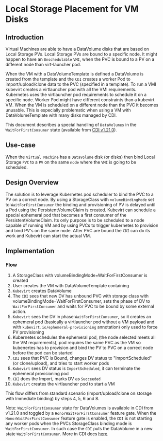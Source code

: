 # Local Storage Placement for VM Disks


## Introduction

Virtual Machines are able to have a DataVolume disks that are based on Local Storage PVs. Local Storage PVs are bound to a specific node.
It might happen to have an `Unschedulable` `VMI`, when the PVC is bound to a PV on a different node than virt-launcher pod. 

When the VM with a DataVolumeTemplate is defined a DataVolume is created from the template and the `CDI` creates a worker Pod to import/upload/clone data to the PVC (specified in a template).
To run a VMI kubevirt creates a virtlauncher pod with all the VMI requirements. Kubernetes uses the virtlauncher pod requirements to schedule it on a specific node.
Worker Pod might have different constraints than a kubevirt VM. When the VM is scheduled on a different node than the PVC it becomes unusable. 
This is especially problematic when using a VM with DataVolumeTemplate with many disks managed by CDI. 

This document describes a special handling of `DataVolumes` in the `WaitForFirstConsumer` state (available from [CDI v1.21.0](https://github.com/kubevirt/containerized-data-importer/releases/tag/v1.21.0)).


## Use-case

When the `Virtual Machine` has a `DataVolume` disk (or disks) then bind Local Storage `PVC` to a `PV` on the same `node` where the `VMI` is going to be scheduled. 

## Design Overview

The solution is to leverage Kubernetes pod scheduler to bind the PVC to a PV on a correct node.
By using a StorageClass with `volumeBindingMode` set to `WaitForFirstConsumer` the binding and provisioning of PV is delayed until a Pod using the PersistentVolumeClaim is created. 
Kubevirt can schedule a special ephemeral pod that becomes a first consumer of the PersistentVolumeClaim.
Its only purpose is to be scheduled to a node capable of running VM and by using PVCs to trigger kubernetes to provision and bind PV's on the same node.
After PVC are bound the `CDI` can do its work and Kubevirt can start the actual VM. 
 
 
## Implementation

### Flow

1. A StorageClass with volumeBindingMode=WaitForFirstConsumer is created
2. User creates the VM with DataVolumeTemplate containing 
3. `Kubevirt` creates DataVolume
4. The `CDI` sees that new DV has unbound PVC with storage class with volumeBindingMode=WaitForFirstConsumer, sets the phase of DV to `WaitForFirstConsumer` and waits for PVC to be bound by some external action. 
5. `Kubevirt` sees the DV in phase `WaitForFirstConsumer`, so it creates an ephemeral pod (basically a virtlauncher pod
without a VM payload and with `kubevirt.io/ephemeral-provisioning` annotation) only used to force PV provisioning 
6. Kubernetes schedules the ephemeral pod, (the node selected meets all the VM requirements), pod requires 
 the same PVC as the VM so kubenertes has to provision and bind the PV to PVC on a correct node before the pod can be started
7. `CDI` sees that PVC is Bound, changes DV status to "ImportScheduled" (or clone/upload), and tries to start worker pods
8. `Kubevirt` sees DV status is `ImportScheduled`, it can terminate the ephemeral provisioning pod
8. `CDI` does the Import, marks DV as `Succeeded`
9. `Kubevirt` creates the virtlauncher pod to start a VM 

This flow differs from standard scenario (import/upload/clone on storage with Immediate binding) by steps 4, 5, 6 and 8. 

Note: 
`WaitForFirstConsumer` state for DataVolumes is available in CDI from v1.21.0 and toggled by a `HonorWaitForFirstConsumer` feature gate. 
When the `HonorWaitForFirstConsumer` feature gate is enabled, the `CDI` is not starting any worker pods when the PVCs StorageClass binding mode is `WaitForFirstConsumer`. In such case the `CDI` puts the DataVolume in a new state `WaitForFirstConsumer`.
More in CDI docs [here](https://github.com/kubevirt/containerized-data-importer/blob/master/doc/waitforfirstconsumer-storage-handling.md).


